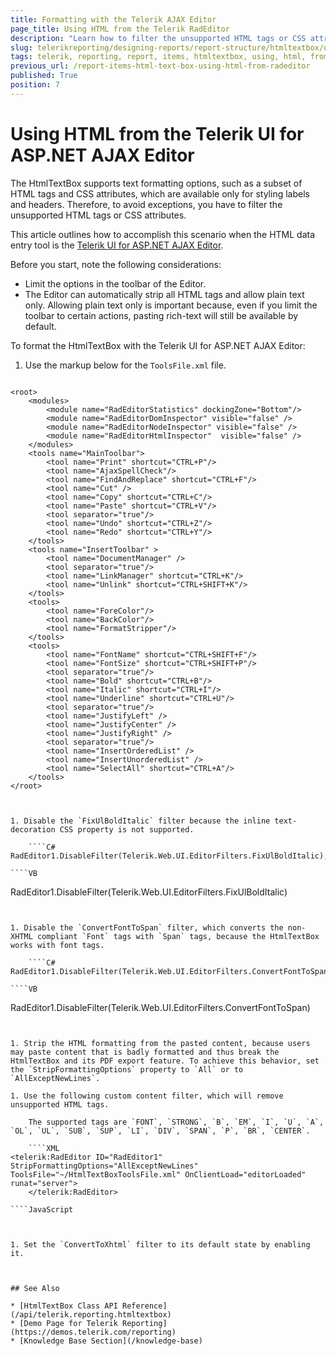 ```yaml
---
title: Formatting with the Telerik AJAX Editor
page_title: Using HTML from the Telerik RadEditor 
description: "Learn how to filter the unsupported HTML tags or CSS attributes and use HTML from the Telerik UI for ASP.NET AJAX Editor to format the Telerik Reporting HtmlTextbox report item."
slug: telerikreporting/designing-reports/report-structure/htmltextbox/using-html-from-telerik-radeditor
tags: telerik, reporting, report, items, htmltextbox, using, html, from, ajax, radeditor, editor
previous_url: /report-items-html-text-box-using-html-from-radeditor
published: True
position: 7
---
```


# Using HTML from the Telerik UI for ASP.NET AJAX Editor

The HtmlTextBox supports text formatting options, such as a subset of HTML tags and CSS attributes, which are available only for styling labels and headers. Therefore, to avoid exceptions, you have to filter the unsupported HTML tags or CSS attributes. 

This article outlines how to accomplish this scenario when the HTML data entry tool is the [Telerik UI for ASP.NET AJAX Editor](http://www.telerik.com/products/aspnet-ajax/editor.aspx).

Before you start, note the following considerations:

* Limit the options in the toolbar of the Editor.
* The Editor can automatically strip all HTML tags and allow plain text only. Allowing plain text only is important because, even if you limit the toolbar to certain actions, pasting rich-text will still be available by default.

To format the HtmlTextBox with the Telerik UI for ASP.NET AJAX Editor:

1. Use the markup below for the `ToolsFile.xml` file.

	````XML
<?xml version="1.0" encoding="utf-8" ?>
	<root>
		<modules>
			<module name="RadEditorStatistics" dockingZone="Bottom"/>
			<module name="RadEditorDomInspector" visible="false" />
			<module name="RadEditorNodeInspector" visible="false" />
			<module name="RadEditorHtmlInspector"  visible="false" />
		</modules>
		<tools name="MainToolbar">
			<tool name="Print" shortcut="CTRL+P"/>
			<tool name="AjaxSpellCheck"/>
			<tool name="FindAndReplace" shortcut="CTRL+F"/>
			<tool name="Cut" />
			<tool name="Copy" shortcut="CTRL+C"/>
			<tool name="Paste" shortcut="CTRL+V"/>
			<tool separator="true"/>
			<tool name="Undo" shortcut="CTRL+Z"/>
			<tool name="Redo" shortcut="CTRL+Y"/>
		</tools>
		<tools name="InsertToolbar" >
			<tool name="DocumentManager" />
			<tool separator="true"/>
			<tool name="LinkManager" shortcut="CTRL+K"/>
			<tool name="Unlink" shortcut="CTRL+SHIFT+K"/>
		</tools>
		<tools>
			<tool name="ForeColor"/>
			<tool name="BackColor"/>
			<tool name="FormatStripper"/>
		</tools>
		<tools>
			<tool name="FontName" shortcut="CTRL+SHIFT+F"/>
			<tool name="FontSize" shortcut="CTRL+SHIFT+P"/>
			<tool separator="true"/>
			<tool name="Bold" shortcut="CTRL+B"/>
			<tool name="Italic" shortcut="CTRL+I"/>
			<tool name="Underline" shortcut="CTRL+U"/>
			<tool separator="true"/>
			<tool name="JustifyLeft" />
			<tool name="JustifyCenter" />
			<tool name="JustifyRight" />
			<tool separator="true"/>
			<tool name="InsertOrderedList" />
			<tool name="InsertUnorderedList" />
			<tool name="SelectAll" shortcut="CTRL+A"/>
		</tools>
	</root>
````


1. Disable the `FixUlBoldItalic` filter because the inline text-decoration CSS property is not supported.

	````C#
RadEditor1.DisableFilter(Telerik.Web.UI.EditorFilters.FixUlBoldItalic);
````
	````VB
RadEditor1.DisableFilter(Telerik.Web.UI.EditorFilters.FixUlBoldItalic)
````


1. Disable the `ConvertFontToSpan` filter, which converts the non-XHTML compliant `Font` tags with `Span` tags, because the HtmlTextBox works with font tags.

	````C#
RadEditor1.DisableFilter(Telerik.Web.UI.EditorFilters.ConvertFontToSpan);
````
	````VB
RadEditor1.DisableFilter(Telerik.Web.UI.EditorFilters.ConvertFontToSpan)
````


1. Strip the HTML formatting from the pasted content, because users may paste content that is badly formatted and thus break the HtmlTextBox and its PDF export feature. To achieve this behavior, set the `StripFormattingOptions` property to `All` or to `AllExceptNewLines`.

1. Use the following custom content filter, which will remove unsupported HTML tags. 

	The supported tags are `FONT`, `STRONG`, `B`, `EM`, `I`, `U`, `A`, `OL`, `UL`, `SUB`, `SUP`, `LI`, `DIV`, `SPAN`, `P`, `BR`, `CENTER`.

	````XML
<telerik:RadEditor ID="RadEditor1" StripFormattingOptions="AllExceptNewLines" ToolsFile="~/HtmlTextBoxToolsFile.xml" OnClientLoad="editorLoaded" runat="server">
	</telerik:RadEditor>
````
	````JavaScript
<script type="text/javascript">
		ReportingFilter = function()
		{
			ReportingFilter.initializeBase(this);
			this.set_isDom(false);
			this.set_enabled(true);
			this.set_name("ReportingFilter");
			this.set_description("Telerik Reporting HTML filter for RadEditor");
		}
		ReportingFilter.prototype =
		{
			getHtmlContent: function (content) {
				return this._removeHtmlTags(content);
			},
			getDesignContent: function (content) {
				return this._removeHtmlTags(content);
			},
			_removeHtmlTags: function (initContent) {
				var cleanContent;
				//Perform the necessary REGEX replacement to remove unsupported HTML tags.
				//The supported Telerik Reporting HTML tags are FONT, STRONG, B, EM, I, U, A, OL, UL, LI, DIV, SPAN, P, BR, and CENTER.
				//The HTML must be valid XHTML too. However, the Editor already provides that filter.
				//The following REGEX will remove all HTML tags EXCEPT those explicitly listed.
				cleanContent = initContent.replace(new RegExp("<(?!\/?(font|strong|b|em|(i(?!mg))|u|a|ol|ul|li|div|span|p|br|center)(?=>|\s?.*>))\/?.*?>", "ig"), "");
				return cleanContent;
			}
		}
		ReportingFilter.registerClass('ReportingFilter', Telerik.Web.UI.Editor.Filter);
		function editorLoaded(editor, args)
		{
			editor.get_filtersManager().add(new ReportingFilter());
		}
	</script>
````


1. Set the `ConvertToXhtml` filter to its default state by enabling it.



## See Also 

* [HtmlTextBox Class API Reference](/api/telerik.reporting.htmltextbox)
* [Demo Page for Telerik Reporting](https://demos.telerik.com/reporting) 
* [Knowledge Base Section](/knowledge-base)
